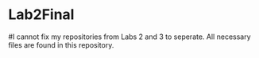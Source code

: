 # Lab2Final
#I cannot fix my repositories from Labs 2 and 3 to seperate. All necessary files are found in this repository.
